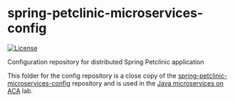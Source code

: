 # spring-petclinic-microservices-config

[![License](https://img.shields.io/badge/License-Apache%202.0-blue.svg)](https://opensource.org/licenses/Apache-2.0)

Configuration repository for distributed Spring Petclinic application

This folder for the config repository is a close copy of the [spring-petclinic-microservices-config](https://github.com/spring-petclinic/spring-petclinic-microservices-config) repository and is used in the [Java microservices on ACA](https://azure-samples.github.io/java-microservices-aca-lab/) lab.
